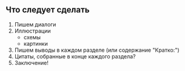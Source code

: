 ## Что следует сделать

1. Пишем диалоги
2. Иллюстрации 
    * схемы
    * картинки 
3. Пишем выводы в каждом разделе (или содержание "Кратко:")
4. Цитаты, собранные в конце каждого раздела?
5. Заключение!
